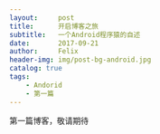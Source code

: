 ```yaml
---
layout:     post
title:      开启博客之旅
subtitle:   一个Android程序猿的自述
date:       2017-09-21
author:     Felix
header-img: img/post-bg-android.jpg
catalog: true
tags:
    - Andorid
    - 第一篇
---
```


   第一篇博客，敬请期待

